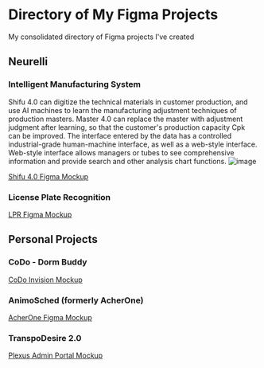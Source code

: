 # Directory of My Figma Projects
My consolidated directory of Figma projects I've created


## Neurelli

### Intelligent Manufacturing System

Shifu 4.0 can digitize the technical materials in customer production, and use AI machines to learn the manufacturing adjustment techniques of production masters. Master 4.0 can replace the master with adjustment judgment after learning, so that the customer's production capacity Cpk can be improved. The interface entered by the data has a controlled industrial-grade human-machine interface, as well as a web-style interface. Web-style interface allows managers or tubes to see comprehensive information and provide search and other analysis chart functions.
![image](https://github.com/user-attachments/assets/04535e43-d5d5-4af3-b82c-b770914595b7)

[Shifu 4.0 Figma Mockup](https://www.figma.com/proto/JkSwwxsNddWkbk1UHnnndI/Shifu?node-id=0-1&t=eO2s0Q5O8hxTdENA-1)

### License Plate Recognition
[LPR Figma Mockup](https://www.figma.com/proto/5RbubArgCPx6yBbcUjfq72/LPR-Mockup?t=63qYvXRGyWTrVPIy-1)


## Personal Projects

### CoDo - Dorm Buddy
[CoDo Invision Mockup](https://adriennesoliven.com/codo-app/#/screens)

### AnimoSched (formerly AcherOne)
[AcherOne Figma Mockup](https://www.figma.com/proto/QQfk0uZVaKpfL7504kffUf/Round-2?node-id=0-1&t=63qYvXRGyWTrVPIy-1)

### TranspoDesire 2.0
[Plexus Admin Portal Mockup](https://www.figma.com/design/FyD74OMdJ2tXx7p8RTB2TC/%5BTranspoDesire-2.0%5D-Admin-Portal?t=63qYvXRGyWTrVPIy-1)

